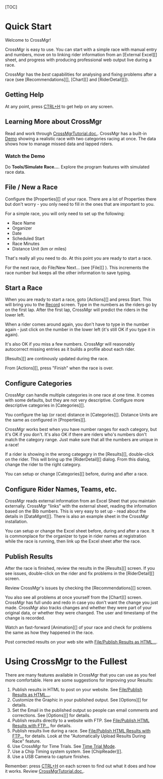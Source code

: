 [TOC]

# Quick Start
Welcome to CrossMgr!

CrossMgr is easy to use.  You can start with a simple race with manual entry and numbers, move on to linking rider information from an [External Excel][] sheet, and progress with producing professional web output live during a race.

CrossMgr has the *best* capabilities for analysing and fixing problems after a race (see [Recommendations][], [Chart][] and [RiderDetail][]).

## Getting Help
At any point, press [CTRL+H](Main.html) to get help on any screen.

## Learning More about CrossMgr

Read and work through [CrossMgrTutorial.doc.](https://www.sites.google.com/site/crossmgrsoftware/file-cabinet).  CrossMgr has a built-in [Demo](Menu-Demo.html) showing a realistic race with two categories racing at once.  The data shows how to manage missed data and lapped riders.

### Watch the Demo

Do __Tools/Simulate Race...__.  Explore the program features with simulated race data.

## File / New a Race
Configure the [Properties][] of your race.  There are a lot of Properties there but don't worry - you only need to fill in the ones that are important to you.

For a simple race, you will only need to set up the following:

* Race Name
* Organizer
* Date
* Scheduled Start
* Race Minutes
* Distance Unit (km or miles)

That's really all you need to do.  At this point you are ready to start a race.

For the next race, do File/New Next... (see [File][] ).  This increments the race number but keeps all the other information to save typing.

## Start a Race
When you are ready to start a race, goto [Actions][] and press Start.  This will bring you to the [Record](Record.html) screen.  Type in the numbers as the riders go by on the first lap.  After the first lap, CrossMgr will predict the riders in the lower left.

When a rider comes around again, you don't have to type in the number again - just click on the number in the lower left (it's still OK if you type it in again).

It's also OK if you miss a few numbers.  CrossMgr will reasonably autocorrect missing entries as it builds a profile about each rider.

[Results][] are continously updated during the race.

From [Actions][], press "Finish" when the race is over.

## Configure Categories

CrossMgr can handle multiple categories in one race at one time.  It comes with some defaults, but they are not very descriptive.  Configure more descriptive categories in [Categories][].

You configure the lap (or race) distance in [Categories][].  Distance Units are the same as configured in [Properties][].

CrossMgr works best when you have number ranges for each category, but it's OK if you don't.  It's also OK if there are riders who's numbers don't match the category range.  Just make sure that all the numbers are unique in a race!

If a rider is showing in the wrong categegry in the [Results][], double-click on the rider.  This will bring up the [RiderDetail][] dialog.  From this dialog, change the rider to the right category.

You can setup or change [Categories][] before, during and after a race.

## Configure Rider Names, Teams, etc.
CrossMgr reads external information from an Excel Sheet that you maintain externally.  CrossMgr "links" with the external sheet, reading the information based on the Bib numbers.  This is very easy to set up - read about the details in [DataMgmt][].  There is also an example sheet in the CrossMgr installation.

You can setup or change the Excel sheet before, during and after a race.  It is commonplace for the organizer to type in rider names at registration while the race is running, then link up the Excel sheet after the race.

## Publish Results
After the race is finished, review the results in the [Results][] screen.  If you see issues, double-click on the rider and fix problems in the [RiderDetail][] screen.

Review CrossMgr's issues by checking the [Recommendations][] screen.

You also see all problems at once yourself from the [Chart][] screen.  CrossMgr has full undo and redo in case you don't want the change you just made.  CrossMgr also tracks changes and whether they were part of your original data, or whether they were changed.  The user and timestamp of the change is recorded.

Watch an fast-forward [Animation][] of your race and check for problems the same as how they happened in the race.

Post corrected results on your web site with [File/Publish Results as HTML...](Menu-File.html#publish-results-as-html).

# Using CrossMgr to the Fullest
There are many features available in CrossMgr that you can use as you feel more comfortable.  Here are some suggestions for improving your Results:

1. Publish results in HTML to post on your website.  See [File/Publish Results as HTML...](Menu-File.html#publish-results-as-html).
1. Customize the Graphic in your published output.  See [Options][] for details.
1. Set the Email in the published output so people can email comments and corrections.  See [Options][] for details.
1. Publish results directly to a website with FTP.  See [File/Publish HTML Results with FTP...](Menu-File.html#publish-html-results-with-ftp) for details.
1. Publish results live during a race.  See [File/Publish HTML Results with FTP...](Menu-File.html#publish-html-results-with-ftp) for details.  Look at the "Automatically Upload Results During Race" feature.
1. Use CrossMgr for Time Trials.  See [Time Trial Mode](Properties.html#time-trial-mode).
1. Use a Chip Timing system system.  See [ChipReader][].
1. Use a USB Camera to capture finishes.

Remember: press [CTRL+H](Main.html) on each screen to find out what it does and how it works.  Review [CrossMgrTutorial.doc.](https://www.sites.google.com/site/crossmgrsoftware/file-cabinet).
